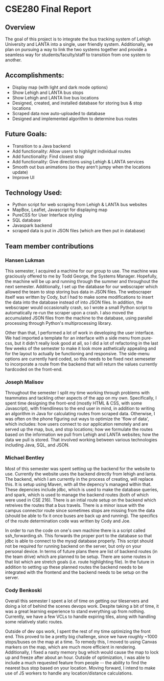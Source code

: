 # CSE280 Final Report

## Overview
The goal of this project is to integrate the bus tracking system of Lehigh University and LANTA into a single, user friendly system. Additionally, we plan on pursuing a way to link the two systems together and provide a seamless way for students/faculty/staff to transition from one system to another.

## Accomplishments:
- Display map (with light and dark mode options)
- Show Lehigh and LANTA bus stops
- Show Lehigh and LANTA live bus locations
- Designed, created, and installed database for storing bus & stop locations
- Scraped data now auto-uploaded to database
- Designed and implemented algorithm to determine bus routes 

## Future Goals:
- Transition to a Java backend
- Add functionality: Allow users to highlight individual routes
- Add functionality: Find closest stop
- Add functionality: Give directions using Lehigh & LANTA services
- Smooth out bus animations (so they aren’t jumpy when the locations update)
- Improve UI

## Technology Used:
- Python script for web scraping from Lehigh & LANTA bus websites
- MapBox, Leaflet, Javascript for displaying map
- PureCSS for User Interface styling
- SQL database
- Javaspark backend
- scraped data is put in JSON files (which are then put in database)

## Team member contributions

### Hansen Lukman
This semester, I acquired a machine for our group to use. The machine was graciously offered to me by Todd George, the Systems Manager. Hopefully, the machine will be up and running through the summer and throughout the next semester. Additionally, I set up the database for our webscraper which allowed the team to stop storing bus data in JSON files. The webscraper itself was written by Cody, but I had to make some modifications to insert the data into the database instead of into JSON files. In addition, the webscraper would occasionally crash, so I wrote a small Python script to automatically re-run the scraper upon a crash. I also moved the accumulated JSON files from the machine to the database, using parallel processing through Python's multiprocessing library.

Other than that, I performed a lot of work in developing the user interface. We had imported a template for an interface with a side menu from pure-css, but it didn't really look good at all, so I did a lot of refactoring in the last few weeks of the semester to make it look more asthetically appealing and for the layout to actually be functioning and responsive. The side-menu options are currently hard coded, so this needs to be fixed next semeseter to incorporate a route from the backend that will return the values currently hardcoded on the front-end.

### Joseph Malisov
Throughout the semester I split my time working through problems with teammates and tackling other aspects of the app on my own. Specifically, I spent time designing the front-end (mostly HTML & CSS, with some Javascript), with friendliness to the end user in mind, in addition to writing an algorithm in Java for calculating routes from scraped data. Otherwise, I was often on the phone figuring out ways to optimize the 'flow of data', which includes: how users connect to our application remotely and are served up the map, bus, and stop locations; how we formulate the routes based on the information we pull from Lehigh and LANTA websites; how the data we pull is stored. That involved working between various technologies including Java, SQL, and JSON.

### Michael Bentley
Most of this semester was spent setting up the backend for the website to use. Currently the website uses the backend directly from lehigh and lanta. The backend, which I am currently in the process of creating, will replace this. It is setup using Maven, with all the depency's managed within that. These depencies include jdbc, which is used to make the database queries, and spark, which is used to manage the backend routes (both of which were used in CSE 216). There is an intial route setup on the backend which retreives the routes that a bus travels. There is a minor issue with the campus connector route since sometimes stops are missing from the data (should be able to fix it once buses are back up and running). The specifics of the route determination code was written by Cody and Joe. 

In order to run the code on one's own machine there is a script called ssh_forwarding.sh. This forwards the proper port to the database so that jdbc is able to connect to the mysql database properly. This script should not be required for running backend on the server, but only on your personal device. In terms of future plans there are list of backend routes (in the team drive) which are planned to be setup. There are some routes in that list which are stretch goals (i.e. route highlighting file). In the future in addition to setting up these planned routes the backend needs to be integrated with the frontend and the backend needs to be setup on the server. 

### Cody Benkoski
Overall this semester I spent a lot of time on getting our tileservers and doing a lot of behind the scenes devops work. Despite taking a bit of time, it was a great learning experience to stand everything up from nothing. Currently, we have a few VCLs to handle expiring tiles, along with handling some relatively static routes. 

Outside of dev ops work, I spent the rest of my time optimizing the front end. This proved to be a pretty big challenge, since we have roughly ~1000 stops/buses on the map at a time. To remedy this, I moved to using Canvas markers on the map, which are much more efficient in rendering. Additionally, I fixed a nasty memory bug which would cause the map to lock up and freeze after about an hour. Outside of optimization, I was able to include a much requested feature from people -- the ability to find the nearest bus stop based on your location. Moving forward, I intend to make use of JS workers to handle any location/distance calculations. 
